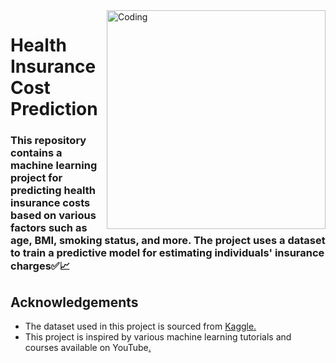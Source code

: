 
<img align="right" alt="Coding" width="350" src="https://media.istockphoto.com/vectors/health-insurance-icon-logo-vector-graphic-design-hands-and-red-cross-vector-id1029378270?k=6&m=1029378270&s=170667a&w=0&h=ZtXSIngZaI92T8bqka1adP3GJWhdMbfbCGtk0buGyzQ=">



# Health Insurance Cost Prediction

### This repository contains a machine learning project for predicting health insurance costs based on various factors such as age, BMI, smoking status, and more. The project uses a dataset to train a predictive model for estimating individuals' insurance charges✅📈


## Acknowledgements

 - The dataset used in this project is sourced from [Kaggle.](https://www.kaggle.com/datasets/willianoliveiragibin/healthcare-insurance)
 - This project is inspired by various machine learning tutorials and courses available on YouTube[.]()
 

